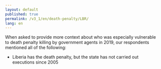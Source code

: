 ```yaml
---
layout: default
published: true
permalink: /v3_1/en/death-penalty/LBR/
lang: en
---
```

When asked to provide more context about who was especially vulnerable to death penalty killing by government agents in 2019, our respondents mentioned all of the following: 
 
- Liberia has the death penalty, but the state has not carried out executions since 2005

